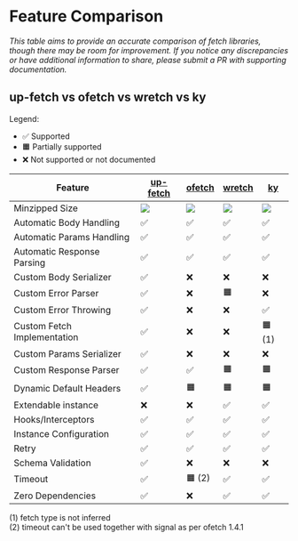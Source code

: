 # Feature Comparison

_This table aims to provide an accurate comparison of fetch libraries, though there may be room for improvement. If you notice any discrepancies or have additional information to share, please submit a PR with supporting documentation._

## up-fetch vs ofetch vs wretch vs ky

Legend:

- ✅ Supported
- 🟧 Partially supported
- ❌ Not supported or not documented

| Feature                     | [up-fetch][up-fetch]                           | [ofetch][ofetch]                           | [wretch][wretch]                           | [ky][ky]                           |
| --------------------------- | ---------------------------------------------- | ------------------------------------------ | ------------------------------------------ | ---------------------------------- |
| Minzipped Size              | [![][up-fetch-size-badge]][up-fetch-size-link] | [![][ofetch-size-badge]][ofetch-size-link] | [![][wretch-size-badge]][wretch-size-link] | [![][ky-size-badge]][ky-size-link] |
| Automatic Body Handling     | ✅                                             | ✅                                         | ✅                                         | ✅                                 |
| Automatic Params Handling   | ✅                                             | ✅                                         | ✅                                         | ✅                                 |
| Automatic Response Parsing  | ✅                                             | ✅                                         | ✅                                         | ✅                                 |
| Custom Body Serializer      | ✅                                             | ❌                                         | ❌                                         | ❌                                 |
| Custom Error Parser         | ✅                                             | ❌                                         | 🟧                                         | ❌                                 |
| Custom Error Throwing       | ✅                                             | ❌                                         | ❌                                         | ✅                                 |
| Custom Fetch Implementation | ✅                                             | ❌                                         | ❌                                         | 🟧 (1)                             |
| Custom Params Serializer    | ✅                                             | ❌                                         | ❌                                         | ❌                                 |
| Custom Response Parser      | ✅                                             | ✅                                         | 🟧                                         | 🟧                                 |
| Dynamic Default Headers     | ✅                                             | 🟧                                         | 🟧                                         | 🟧                                 |
| Extendable instance         | ❌                                             | ❌                                         | ✅                                         | ✅                                 |
| Hooks/Interceptors          | ✅                                             | ✅                                         | ✅                                         | ✅                                 |
| Instance Configuration      | ✅                                             | ✅                                         | ✅                                         | ✅                                 |
| Retry                       | ✅                                             | ✅                                         | ✅                                         | ✅                                 |
| Schema Validation           | ✅                                             | ❌                                         | ❌                                         | ❌                                 |
| Timeout                     | ✅                                             | 🟧 (2)                                     | ✅                                         | ✅                                 |
| Zero Dependencies           | ✅                                             | ❌                                         | ✅                                         | ✅                                 |

(1) fetch type is not inferred \
(2) timeout can't be used together with signal as per ofetch 1.4.1

<!-- libs -->

[ky]: https://github.com/sindresorhus/ky
[ofetch]: https://github.com/unjs/ofetch
[wretch]: https://github.com/elbywan/wretch
[up-fetch]: https://github.com/L-Blondy/up-fetch

<!-- badges -->

[up-fetch-size-badge]: https://img.shields.io/bundlephobia/minzip/up-fetch?label=
[up-fetch-size-link]: https://bundlephobia.com/package/up-fetch
[ofetch-size-badge]: https://img.shields.io/bundlephobia/minzip/ofetch?label=
[ofetch-size-link]: https://bundlephobia.com/package/ofetch
[wretch-size-badge]: https://img.shields.io/bundlephobia/minzip/wretch?label=
[wretch-size-link]: https://bundlephobia.com/package/wretch
[ky-size-badge]: https://img.shields.io/bundlephobia/minzip/ky?label=
[ky-size-link]: https://bundlephobia.com/package/ky
